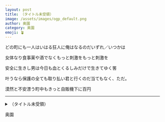 ```yaml
---
layout: post
title: （タイトル未受領）
image: /assets/images/ogp_default.png
author: 奥園
category: 奥園
emoji: 🪴
---
```


<div class="tanka-area"><div class="tanka">
<p>どの町にも一人はいはる狂人に俺はなるのだいずれ／いつかは</p>

<p>女体なり食事薬や酒でなくもっと刺激をもっと刺激を</p>

<p>安全に生きし男は今日も血とくるしみだけで生きてゆく筈</p>

<p>叶うなら保護の全ても取り払い君と行くのだ当てもなく、ただ。</p>

<p>漠然と不安漂う町中もきっと自販機下に百円</p>

</div></div>

---

<details><summary>（タイトル未受領）</summary>
どの町にも一人はいはる狂人に俺はなるのだいずれ/いつかは<br/>
女体なり食事薬や酒でなくもっと刺激をもっと刺激を<br/>
安全に生きし男は今日も血とくるしみだけで生きてゆく筈<br/>
叶うなら保護の全ても取り払い君と行くのだ当てもなく、ただ。<br/>
漠然と不安漂う町中もきっと自販機下に百円<br/>
<br/>

</details>

奥園
